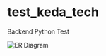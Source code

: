 # test_keda_tech
Backend Python Test

![ER Diagram](https://user-images.githubusercontent.com/31854333/206936428-f6fd8809-a64d-45bf-b77e-4b1fe6c6b13d.PNG)
